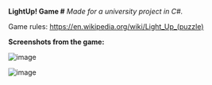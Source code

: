 **LightUp! Game #**
_Made for a university project in C#._

Game rules: https://en.wikipedia.org/wiki/Light_Up_(puzzle)


**Screenshots from the game:**

![image](https://github.com/hoftom/LightUp/assets/61198497/2b16485b-b5b2-4977-8942-b862affbf1d8)

![image](https://github.com/hoftom/LightUp/assets/61198497/5f518b36-045c-421e-94ba-0e35e0c00609)
